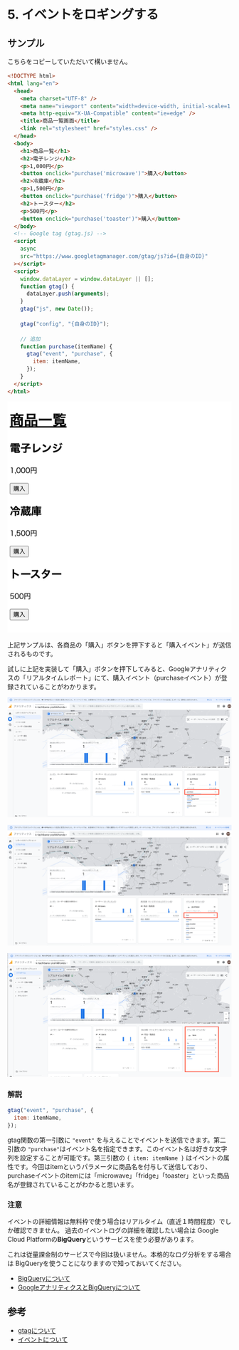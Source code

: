 # 5. イベントをロギングする

## サンプル

こちらをコピーしていただいて構いません。

```html
<!DOCTYPE html>
<html lang="en">
  <head>
    <meta charset="UTF-8" />
    <meta name="viewport" content="width=device-width, initial-scale=1.0" />
    <meta http-equiv="X-UA-Compatible" content="ie=edge" />
    <title>商品一覧画面</title>
    <link rel="stylesheet" href="styles.css" />
  </head>
  <body>
    <h1>商品一覧</h1>
    <h2>電子レンジ</h2>
    <p>1,000円</p>
    <button onclick="purchase('microwave')">購入</button>
    <h2>冷蔵庫</h2>
    <p>1,500円</p>
    <button onclick="purchase('fridge')">購入</button>
    <h2>トースター</h2>
    <p>500円</p>
    <button onclick="purchase('toaster')">購入</button>
  </body>
  <!-- Google tag (gtag.js) -->
  <script
    async
    src="https://www.googletagmanager.com/gtag/js?id={自身のID}"
  ></script>
  <script>
    window.dataLayer = window.dataLayer || [];
    function gtag() {
      dataLayer.push(arguments);
    }
    gtag("js", new Date());

    gtag("config", "{自身のID}");
    
    // 追加
    function purchase(itemName) {
      gtag("event", "purchase", {
        item: itemName,
      });
    }
  </script>
</html>
```

![img_26.png](assets/img_26.png)

上記サンプルは、各商品の「購入」ボタンを押下すると「購入イベント」が送信されるものです。

試しに上記を実装して「購入」ボタンを押下してみると、Googleアナリティクスの「リアルタイムレポート」にて、購入イベント（purchaseイベント）が登録されていることがわかります。

![img_27.png](assets/img_27.png)

![img_28.png](assets/img_28.png)

![img_29.png](assets/img_29.png)

### 解説

```Javascript
gtag("event", "purchase", {
  item: itemName,
});
```

gtag関数の第一引数に `"event"` を与えることでイベントを送信できます。第二引数の `"purchase"`はイベント名を指定できます。このイベント名は好きな文字列を設定することが可能です。第三引数の `{ item: itemName }` はイベントの属性です。今回はitemというパラメータに商品名を付与して送信しており、purchaseイベントのitemには「microwave」「fridge」「toaster」といった商品名が登録されていることがわかると思います。

### 注意

イベントの詳細情報は無料枠で使う場合はリアルタイム（直近１時間程度）でしか確認できません。
過去のイベントログの詳細を確認したい場合は Google Cloud Platformの**BigQuery**というサービスを使う必要があります。

これは従量課金制のサービスで今回は扱いません。本格的なログ分析をする場合は BigQueryを使うことになりますので知っておいてください。

- [BigQueryについて](https://cloud.google.com/bigquery?hl=ja)
- [GoogleアナリティクスとBigQueryについて](https://cloud.google.com/use-case/google-analytics-bigquery?hl=ja)


## 参考

- [gtagについて](https://developers.google.com/tag-platform/gtagjs/reference?hl=ja)
- [イベントについて](https://developers.google.com/tag-platform/gtagjs/reference?hl=ja#event)
